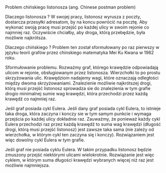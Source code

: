 Problem chińskiego listonosza (ang. Chinese postman problem)

Dlaczego listonosza ?
W swojej pracy, listonosz wyrusza z poczty, dostarcza przesyłki adresatom, by na koncu powrócić na pocztę. Aby wykonać swoją pracę musi przejść po każdej ulicy w swoim rejonie co najmniej raz. Oczywiście chciałby, aby droga, którą przebędzie, była możliwie najkrótsza.

Dlaczego chińskiego ?
Problem ten został sformułowany po raz pierwszy w języku teorii grafów przez chinskiego matematyka Mei Ku Kwana w 1962 roku.

Sformułowanie problemu.
Rozważmy graf, którego krawędzie odpowiadają ulicom w rejonie, obsługiowanym przez listonosza. Wierzchołki to po prostu skrzyżowania ulic. Krawędziom nadajemy wagi, które oznaczają odległości między dwoma skrzyżowaniami. Znalezienie możliwie najkrótszej drogi, którą musi przejść listonosz sprowadza sie do znalezienia w tym grafie drogio minimalnej sumie wag krawędzi, która przechodzi przez każdą krawędź co najmniej raz.

Jeśli graf posiada cykl Eulera.
Jeśli dany graf posiada cykl Eulera, to istnieje taka droga, która zaczyna i konczy sie w tym samym punkcie i wymaga przejścia po każdej ulicy dokładnie raz. Zauważmy, że ponieważ każdy cykl Eulera przechodzi raz przez każdą krawędź to suma wag krawędzi (długość drogi, którą musi przejść listonosz) jest zawsze taka sama (nie zależy od wierzchołka, w którym cykl ten zaczyna się i konczy). Rozwiązaniem jest więc dowolny cykl Eulera w tym grafie.

Jeśli graf nie posiada cyklu Eulera.
W takim przypadku listonosz będzie zmuszony przejść niektórymi ulicami wielokrotnie. Rozwiązanie jest więc cyklem, w którym suma długości krawędzi wybranych więcej niż raz jest możliwie najmniejsza.